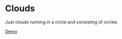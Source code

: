 # Clouds

Just clouds running in a circle and consisting of circles

[Demo](https://epodivilov.github.io/clouds)
